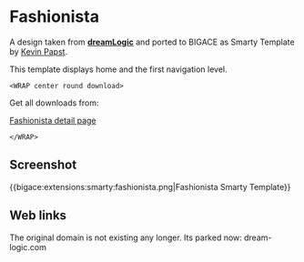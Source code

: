 # Fashionista

A design taken from **[dreamLogic](http://www.dream-logic.com/)** and ported to BIGACE as Smarty Template by [Kevin Papst](http://www.kevinpapst.de).

This template displays home and the first navigation level.

`<WRAP center round download>`

Get all downloads from:

[Fashionista detail page](http://www.bigace.de/plugins/detail/24-Fashionista)

`</WRAP>`

## Screenshot

{{bigace:extensions:smarty:fashionista.png|Fashionista Smarty Template}}

## Web links

The original domain is not existing any longer. Its parked now: dream-logic.com


